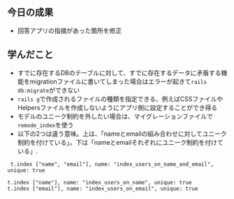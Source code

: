 ## 今日の成果

- 回答アプリの指摘があった箇所を修正

## 学んだこと

- すでに存在するDBのテーブルに対して、すでに存在するデータに矛盾する機能をmigrationファイルに書いてしまった場合はエラーが起きて`rails db:migrate`ができない
- `rails g`で作成されるファイルの種類を指定できる、例えばCSSファイルやHelpersファイルを作成しないようにアプリ側に設定することができ得る
- モデルのユニーク制約を外したい場合は、マイグレーションファイルで`remode_index`を使う
- 以下の2つは違う意味。上は、「nameとemailの組み合わせに対してユニーク制約を付けている」。下は「nameとemailそれぞれにユニーク制約を付けている」.

```
 t.index ["name", "email"], name: "index_users_on_name_and_email", unique: true
```

```
t.index ["name"], name: "index_users_on_name", unique: true
t.index ["email"], name: "index_users_on_email", unique: true
```
